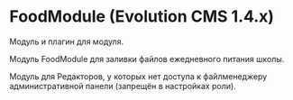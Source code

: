 # FoodModule (Evolution CMS 1.4.x)

Модуль и плагин для модуля.

Модуль FoodModule для заливки файлов ежедневного питания школы.

Модуль для Редакторов, у которых нет доступа к файлменеджеру административной панели (запрещён в настройках роли).
